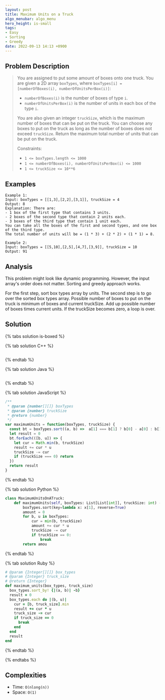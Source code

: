 ```yaml
---
layout: post
title: Maximum Units on a Truck
algo_menubar: algo_menu
hero_height: is-small
tags:
- Easy
- Sorting
- Greedy
date: 2022-09-13 14:13 +0900
---
```


## Problem Description
> You are assigned to put some amount of boxes onto one truck.
> You are given a 2D array `boxTypes`, where `boxTypes[i] = [numberOfBoxes(i), numberOfUnitsPerBox(i)]`:
> - `numberOfBoxes(i)` is the number of boxes of type `i`.
> - `numberOfUnitsPerBox(i)` is the number of units in each box of the type `i`.
>
> You are also given an integer `truckSize`, which is the maximum number of boxes that can be put on the truck.
> You can choose any boxes to put on the truck as long as the number of boxes does not exceed `truckSize`.
> Return the maximum total number of units that can be put on the truck.
>
> Constraints:
> - `1 <= boxTypes.length <= 1000`
> - `1 <= numberOfBoxes(i), numberOfUnitsPerBox(i) <= 1000`
> - `1 <= truckSize <= 10**6`


## Examples
```
Example 1:
Input: boxTypes = [[1,3],[2,2],[3,1]], truckSize = 4
Output: 8
Explanation: There are:
- 1 box of the first type that contains 3 units.
- 2 boxes of the second type that contain 2 units each.
- 3 boxes of the third type that contain 1 unit each.
You can take all the boxes of the first and second types, and one box of the third type.
The total number of units will be = (1 * 3) + (2 * 2) + (1 * 1) = 8.
```

```
Example 2:
Input: boxTypes = [[5,10],[2,5],[4,7],[3,9]], truckSize = 10
Output: 91
```

## Analysis
This problem might look like dynamic programming.
However, the input array's order does not  matter.
Sorting and greedy approach works.

For the first step, sort box types array by units.
The second step is to go over the sorted box types array.
Possible number of boxes to put on the truck is minimum of boxes and current truckSize.
Add up possible number of boxes times current units.
If the truckSize becomes zero, a loop is over.

## Solution

{% tabs solution is-boxed %}

{% tab solution C++ %}
```cpp

```
{% endtab %}

{% tab solution Java %}
```java

```
{% endtab %}

{% tab solution JavaScript %}
```js
/**
 * @param {number[][]} boxTypes
 * @param {number} truckSize
 * @return {number}
 */
var maximumUnits = function(boxTypes, truckSize) {
  const bt = boxTypes.sort((a, b) =>  a[1] === b[1] ? b[0] - a[0] : b[1] - a[1])
  let result = 0
  bt.forEach(([b, u]) => {
    let cur = Math.min(b, truckSize)
    result += cur * u
    truckSize -= cur
    if (truckSize === 0) return
  })
  return result
}
```
{% endtab %}

{% tab solution Python %}
```python
class MaximumUnitsOnATruck:
    def maximumUnits(self, boxTypes: List[List[int]], truckSize: int) -> int:
        boxTypes.sort(key=lambda x: x[1], reverse=True)
        amount = 0
        for b, u in boxTypes:
            cur = min(b, truckSize)
            amount += cur * u
            truckSize -= cur
            if truckSize == 0:
                break
        return amou
```
{% endtab %}

{% tab solution Ruby %}
```ruby
# @param {Integer[][]} box_types
# @param {Integer} truck_size
# @return {Integer}
def maximum_units(box_types, truck_size)
  box_types.sort_by! {|(a, b)| -b}
  result = 0
  box_types.each do |(b, u)|
    cur = [b, truck_size].min
    result += cur * u
    truck_size -= cur
    if truck_size == 0
      break
    end
  end
  result
end
```
{% endtab %}

{% endtabs %}


## Complexities
- Time: `O(nlong(n))`
- Space: `O(1)`
 
